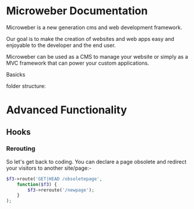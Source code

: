 Microweber Documentation
===

Microweber is a new generation cms and web development framework. 

Our goal is to make the creation of websites and web apps easy and enjoyable to the developer and the end user. 


Microweber can be used as a CMS to manage your website or simply as a MVC framework that can power your custom applications. 


Basicks

folder structure:
 






# Advanced Functionality

## Hooks
### Rerouting

So let's get back to coding. You can declare a page obsolete and redirect your visitors to another site/page:-

``` php
$f3->route('GET|HEAD /obsoletepage',
    function($f3) {
        $f3->reroute('/newpage');
    }
);
```